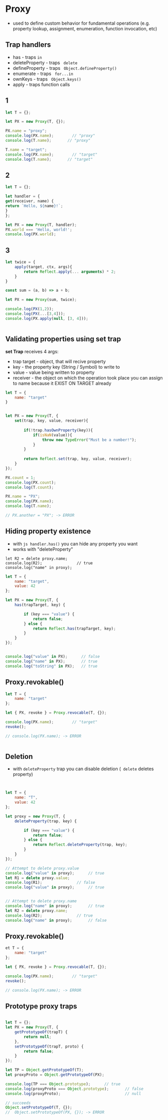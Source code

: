 # Proxy
* used to define custom behavior for fundamental operations (e.g. property lookup, assignment, enumeration, function invocation, etc)

## Trap handlers
* has - traps ```in```
* deleteProperty - traps ``` delete```
* defineProperty - traps ``` Object.defineProperty()```
* enumerate - traps ``` for...in```
* ownKeys - traps ``` Object.keys()```
* apply - traps function calls

## 1
```js
let T = {};

let PX = new Proxy(T, {});

PX.name = "proxy";
console.log(PX.name);        // "proxy"
console.log(T.name);       // "proxy"

T.name = "target";
console.log(PX.name);        // "target"
console.log(T.name);       // "target"

```

## 2
```js
let T = {};

let handler = {
get(receiver, name) {
return `Hello, ${name}!`;
}
};

let PX = new Proxy(T, handler);
PX.world === 'Hello, world!';
console.log(PX.world);


```
## 3
```js
let twice = {
    apply(target, ctx, args){
        return Reflect.apply(... arguments) * 2;
    }
}

const sum = (a, b) => a + b;

let PX = new Proxy(sum, twice);

console.log(PX(1,2));
console.log(PX(...[3,4]));
console.log(PX.apply(null, [3, 4]));



```
## Validating properties using set trap
**set Trap** receives 4 args:
* trap target - object, that will recive property
* key - the property key (String / Symbol) to write to
* value - value being written to property
* receiver - the object on which the operation took place
you can assign to name because it EXIST ON TARGET already

```js
let T = {
    name: "target"
}


let PX = new Proxy(T, {
    set(trap, key, value, receiver){
        
        if(!trap.hasOwnProperty(key)){
            if(isNaN(value)){
                throw new TypeError("Must be a number!");
            }
        }
        
        return Reflect.set(trap, key, value, receiver);
    }
});

PX.count = 1;
console.log(PX.count);
console.log(T.count);

PX.name = "PX";
console.log(PX.name);
console.log(T.name);

// PX.another = "PX"; -> ERROR

```


## Hiding property existence
* with ```js handler.has()``` you can hide any property you want
* works with "deleteProperty"

```
let R2 = delete proxy.name;
console.log(R2);               // true
console.log("name" in proxy);
```

```js
let T = {
    name: "target",
    value: 42
};

let PX = new Proxy(T, {
    has(trapTarget, key) {

        if (key === "value") {
            return false;
        } else {
            return Reflect.has(trapTarget, key);
        }
    }
});


console.log("value" in PX);      // false
console.log("name" in PX);       // true
console.log("toString" in PX);   // true


```

## Proxy.revokable()

```js
let T = {
    name: "target"
};

let { PX, revoke } = Proxy.revocable(T, {});

console.log(PX.name);        // "target"
revoke();

// console.log(PX.name); -> ERROR



```

## Deletion
* with ```deleteProperty``` trap you can disable deletion (``` delete``` deletes property)
```js


let T = {
    name: "T",
    value: 42
};

let proxy = new Proxy(T, {
    deleteProperty(trap, key) {

        if (key === "value") {
            return false;
        } else {
            return Reflect.deleteProperty(trap, key);
        }
    }
});

// Attempt to delete proxy.value
console.log("value" in proxy);      // true
let R1 = delete proxy.value;
console.log(R1);               // false
console.log("value" in proxy);      // true


// Attempt to delete proxy.name
console.log("name" in proxy);       // true
let R2 = delete proxy.name;
console.log(R2);               // true
console.log("name" in proxy);       // false


```


## Proxy.revokable()
```js
et T = {
    name: "target"
};

let { PX, revoke } = Proxy.revocable(T, {});

console.log(PX.name);        // "target"
revoke();

// console.log(PX.name); -> ERROR
```

## Prototype proxy traps


```js

let T = {};
let PX = new Proxy(T, {
    getPrototypeOf(trapT) {
        return null;
    },
    setPrototypeOf(trapT, proto) {
        return false;
    }
});

let TP = Object.getPrototypeOf(T);
let proxyProto = Object.getPrototypeOf(PX);

console.log(TP === Object.prototype);      // true
console.log(proxyProto === Object.prototype);       // false
console.log(proxyProto);                            // null

// succeeds
Object.setPrototypeOf(T, {});
//  Object.setPrototypeOf(PX, {}); -> ERROR
```
